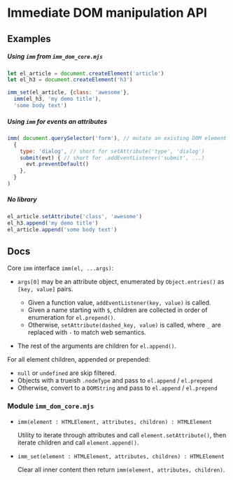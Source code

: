 # Immediate DOM manipulation API

## Examples

##### Using `imm` from `imm_dom_core.mjs`

```javascript
let el_article = document.createElement('article')
let el_h3 = document.createElement('h3')

imm_set(el_article, {class: 'awesome'},
  imm(el_h3, 'my demo title'),
  'some body text')
```

##### Using `imm` for events an attributes

```javascript
imm( document.querySelector('form'), // mutate an existing DOM element
  {
    type: 'dialog', // short for setAttribute('type', 'dialog')
    submit(evt) { // short for .addEventListener('submit', ...)
      evt.preventDefault()
    },
  }
)
```

##### No library

```javascript
el_article.setAttribute('class', 'awesome')
el_h3.append('my demo title')
el_article.append('some body text')
```


## Docs

Core `imm` interface `imm(el, ...args)`:

- `args[0]` may be an attribute object, enumerated by `Object.entries()` as `[key, value]` pairs.
  - Given a function value, `addEventListener(key, value)` is called.
  - Given a name starting with `$`, children are collected in order of enumeration for `el.prepend()`.
  - Otherwise, `setAttribute(dashed_key, value)` is called, where `_` are replaced with `-` to match web semantics.

- The rest of the arguments are children for `el.append()`.


For all element children, appended or prepended:
  - `null` or `undefined` are skip filtered.
  - Objects with a trueish `.nodeType` and pass to `el.append` / `el.prepend`
  - Otherwise, convert to a `DOMString` and pass to `el.append` / `el.prepend`


### Module `imm_dom_core.mjs`

- `imm(element : HTMLElement, attributes, children) : HTMLElement`

  Utility to iterate through attributes and call `element.setAttribute()`,
  then iterate children and call `element.append()`.

- `imm_set(element : HTMLElement, attributes, children) : HTMLElement`

  Clear all inner content then return `imm(element, attributes, children)`.


